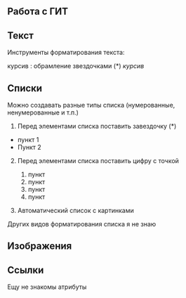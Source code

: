 ## Работа с ГИТ
## Текст

Инструменты форматирования текста:

курсив : обрамление звездочками (*) *курсив*

## Списки

Можно создавать разные типы списка (нумерованные, ненумерованные и т.п.)
1. Перед элементами списка поставить завездочку (*)
 * пункт 1
 * Пункт 2
 
2. Перед элементами списка поставить цифру с точкой

   1. пункт
   2. пункт
   3. пункт
   4. пункт

 3. Автоматический список с картинками  
 
 Других видов форматирования списка я не знаю

## Изображения
## Ссылки
 Ещу не знакомы атрибуты








